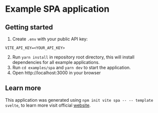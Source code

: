 # Example SPA application

## Getting started

1. Create `.env` with your public API key:
```dotenv
VITE_API_KEY=<YOUR_API_KEY>
```
2. Run `yarn install` in repository root directory, this will install dependencies for all example applications.
3. Run `cd examples/spa` and `yarn dev` to start the application.
4. Open http://localhost:3000 in your browser

## Learn more

This application was generated using `npm init vite spa -- -- template svelte`, to learn more visit official [website](https://svelte.dev/).

